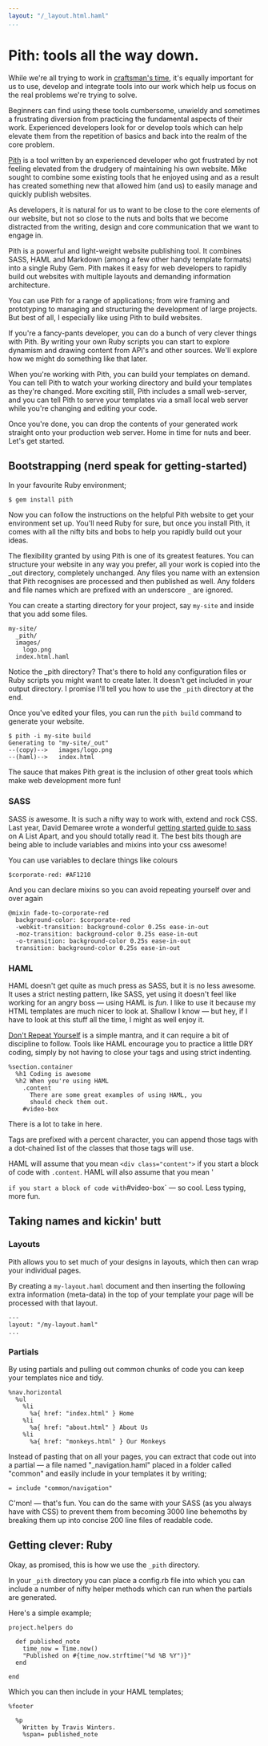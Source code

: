 ```yaml
---
layout: "/_layout.html.haml"
...
```


# Pith: tools all the way down.

While we're all trying to work in [craftsman's time](http://www.lukew.com/ff/entry.asp?1603), it's equally important for us to use, develop and integrate tools into our work which help us focus on the real problems we're trying to solve.

Beginners can find using these tools cumbersome, unwieldy and sometimes a frustrating diversion from practicing the fundamental aspects of their work. Experienced developers look for or develop tools which can help elevate them from the repetition of basics and back into the realm of the core problem.

[Pith](http://github.com/mdub/pith) is a tool written by an experienced developer who got frustrated by not feeling elevated from the drudgery of maintaining his own website. Mike sought to combine some existing tools that he enjoyed using and as a result has created something new that allowed him (and us) to easily manage and quickly publish websites.

As developers, it is natural for us to want to be close to the core elements of our website, but not so close to the nuts and bolts that we become distracted from the writing, design and core communication that we want to engage in.

Pith is a powerful and light-weight website publishing tool. It combines SASS, HAML and Markdown (among a few other handy template formats) into a single Ruby Gem. Pith makes it easy for web developers to rapidly build out websites with multiple layouts and demanding information architecture.

You can use Pith for a range of applications; from wire framing and prototyping to managing and structuring the development of large projects. But best of all, I especially like using Pith to build websites.

If you're a fancy-pants developer, you can do a bunch of very clever things with Pith. By writing your own Ruby scripts you can start to explore dynamism and drawing content from API's and other sources. We'll explore how we might do something like that later.

When you're working with Pith, you can build your templates on demand. You can tell Pith to watch your working directory and build your templates as they're changed. More exciting still, Pith includes a small web-server, and you can tell Pith to serve your templates via a small local web server while you're changing and editing your code.

Once you're done, you can drop the contents of your generated work straight onto your production web server. Home in time for nuts and beer. Let's get started.

## Bootstrapping (nerd speak for getting-started)

In your favourite Ruby environment;

    $ gem install pith

Now you can follow the instructions on the helpful Pith website to get your environment set up. You'll need Ruby for sure, but once you install Pith, it comes with all the nifty bits and bobs to help you rapidly build out your ideas.

The flexibility granted by using Pith is one of its greatest features. You can structure your website in any way you prefer, all your work is copied into the _out directory, completely unchanged. Any files you name with an extension that Pith recognises are processed and then published as well. Any folders and file names which are prefixed with an underscore `_` are ignored.

You can create a starting directory for your project, say `my-site` and inside that you add some files.

    my-site/
      _pith/
      images/
        logo.png
      index.html.haml

Notice the _pith directory? That's there to hold any configuration files or Ruby scripts you might want to create later. It doesn't get included in your output directory. I promise I'll tell you how to use the `_pith` directory at the end.

Once you've edited your files, you can run the `pith build` command to generate your website.

    $ pith -i my-site build
    Generating to "my-site/_out"
    --(copy)-->   images/logo.png
    --(haml)-->   index.html

The sauce that makes Pith great is the inclusion of other great tools which make web development more fun!

### SASS

SASS *is* awesome. It is such a nifty way to work with, extend and rock CSS. Last year, David Demaree wrote a wonderful [getting started guide to sass](http://www.alistapart.com/articles/getting-started-with-sass/) on A List Apart, and you should totally read it. The best bits though are being able to  include variables and mixins into your css awesome!

You can use variables to declare things like colours

    $corporate-red: #AF1210

And you can declare mixins so you can avoid repeating yourself over and over again

    @mixin fade-to-corporate-red
      background-color: $corporate-red
      -webkit-transition: background-color 0.25s ease-in-out
      -moz-transition: background-color 0.25s ease-in-out
      -o-transition: background-color 0.25s ease-in-out
      transition: background-color 0.25s ease-in-out

### HAML

HAML doesn't get quite as much press as SASS, but it is no less awesome. It uses a strict nesting pattern, like SASS, yet using it doesn't feel like working for an angry boss — using HAML is *fun*. I like to use it because my HTML templates are much nicer to look at. Shallow I know — but hey, if I have to look at this stuff all the time, I might as well enjoy it.

[Don't Repeat Yourself](http://en.wikipedia.org/wiki/Don't_repeat_yourself) is a simple mantra, and it can require a bit of discipline to follow. Tools like HAML encourage you to practice a little DRY coding, simply by not having to close your tags and using strict indenting.

    %section.container
      %h1 Coding is awesome
      %h2 When you're using HAML
        .content
          There are some great examples of using HAML, you
          should check them out.
        #video-box

There is a lot to take in here.

Tags are prefixed with a percent character, you can append those tags with a dot-chained list of the classes that those tags will use.

HAML will assume that you mean `<div class="content">` if you start a block of code with `.content`. HAML will also assume that you mean '<div id="video-box">` if you start a block of code with `#video-box` — so cool. Less typing, more fun.


## Taking names and kickin' butt

### Layouts

Pith allows you to set much of your designs in layouts, which then can wrap your individual pages.

By creating a `my-layout.haml` document and then inserting the following extra information (meta-data) in the top of your template your page will be processed with that layout.

    ---
    layout: "/my-layout.haml"
    ...

### Partials

By using partials and pulling out common chunks of code you can keep your templates nice and tidy.

    %nav.horizontal
      %ul
        %li
          %a{ href: "index.html" } Home
        %li
          %a{ href: "about.html" } About Us
        %li
          %a{ href: "monkeys.html" } Our Monkeys

Instead of pasting that on all your pages, you can extract that code out into a partial — a file named "_navigation.haml" placed in a folder called "common" and easily include in your templates it by writing;

    = include "common/navigation"

C'mon! — that's fun. You can do the same with your SASS (as you always have with CSS) to prevent them from becoming 3000 line behemoths by breaking them up into concise 200 line files of readable code.


## Getting clever: Ruby

Okay, as promised, this is how we use the `_pith` directory.

In your `_pith` directory you can place a config.rb file into which you can include a number of nifty helper methods which can run when the partials are generated.

Here's a simple example;

    project.helpers do

      def published_note
        time_now = Time.now()
        "Published on #{time_now.strftime("%d %B %Y")}"
      end

    end

Which you can then include in your HAML templates;


    %footer

      %p
        Written by Travis Winters.
        %span= published_note
